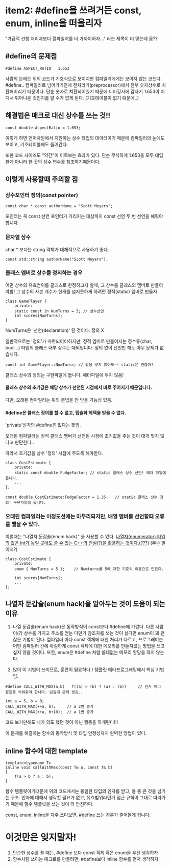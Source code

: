 # item2: #define을 쓰려거든 const, enum, inline을 떠올리자

"가급적 선행 처리자보다 컴파일러를 더 가까이하자..." 라는 제목이 더 맞는데 음?? 

## #define의 문제점
```
#define ASPECT_RATIO   1.653
```

사람의 눈에는 위의 코드가 기호식으로 보이지만 컴파일러에게는 보이지 않는 코드다. #define..
컴파일러로 넘어가기전에 전처리기(preprocessor)에서 전부 숫자상수로 치환해버리기 때문이다.
단순 숫자로 치환되어있기 때문에 디버깅시에 갑자기 1.653이 어디서 튀어나온 것인지를 알 수가 없게 된다. 
(기호테이블이 없기 떄문에..)

## 해결법은 매크로 대신 상수를 쓰는 것!!
```
const double AspectRatio = 1.653;
```
이렇게 하면 언어차원에서 지원하는 상수 타입의 데이터이기 때문에 컴파일러의 눈에도 보이고, 기호테이블에도 들어간다. 

또한 코드 사이즈도 "약간"이 이득보는 효과가 있다. 
단순 무식하게 1.653을 모두 대입한게 아니라 한 곳의 상수 변수를 참조하기때문이다. 

## 이렇게 사용할때 주의할 점

### 상수포인터 정의(const pointer)
```
const char * const authorName = "Scott Meyers"; 
```

포인터는 꼭 const 선언
포인터가 가리키는 대상까지 const 선언
두 번 선언을 해줘야합니다.

### 문자열 상수
char * 보다는 string 객체가 대체적으로 사용하기 좋다.
```
const std::string authorName("Scott Meyers");
```

### 클래스 멤버로 상수를 정의하는 경우 

어떤 상수의 유효범위를 클래스로 한정하고자 할때, 그 상수를 클래스의 멤버로 만들어야함!
그 상수의 사본 개수가 한개를 넘지못하게 하려면 정적(static) 멤버로 만들자

```
class GamePlayer {
    private:
    static const in NumTurns = 5; // 상수선언
    int scores[NumTurns];
}
```

NumTurns은 '선언(declaration)' 된 것이다. 정의 X

일반적으로는 '정의'가 마련되어야하지만, 정적 멤버로 만들어지는 정수류(char, bool...) 타입의 클래스 내부 상수는 예외입니다. 
정의 없이 선언만 해도 아무 문제가 없습니다. 

```
const int GamePlayer::NumTurns; // 값을 넣지 않아도~~ static은 괜찮아!
```

클래스 상수의 정의는 구현파일에 둡니다. 헤더파일에 두지 않음!
#### 클래스 상수의 초기값은 해당 상수가 선언된 시점에서 바로 주어지기 때문입니다. 

다만, 오래된 컴파일러는 위의 문법을 안 받을 가능성 있음. 

#### #define은 클래스 정의를 할 수 없고, 캡슐화 혜택을 받을 수 없다. 
'private'성격의 #define은 없다는 뜻임.


오래된 컴파일러는 정적 클래스 멤버가 선언된 시점에 초기값을 주는 것이 대개 맞지 않다고 판단한다..

따라서 초기값을 상수 '정의' 시점에 주도록 해야한다.

```
class CostEstimate {
    private:
    static const double FudgeFactor; // static 클래스 상수 선언! 헤더 파일에 둡니다. 
    ...
};

const double CostEstimate:FudgeFactor = 1.35;   // static 클래스 상수 정의! 구현파일에 둡니다. 
```

### 오래된 컴파일러는 이정도선에는 마무리되지만, 배열 멤버를 선언할때 오류를 뱉을 수 있다. 

이럴때는 "나열자 둔갑술(enum hack)" 을 사용할 수 있다. 
<u>나열자(enumerator) 타입의 값은 int가 놓일 곳에도 쓸 수 있는 C++의 진실(?)을 활용하는 것이다.(???)</u>
(무슨 말이지?)

```
class CostEstimate {
    private:
    enum { NumTurns = 5 };    // Numturns를 5에 대한 기호식 이름으로 만든다. 

    int scores[NumTurns];
    ...
};
```

## 나열자 둔갑술(enum hack)을 알아두는 것이 도움이 되는 이유

1. 나열 둔갑술(enum hack)은 동작방식이 const보다 #define에 가깝다. 
다른 사람이(?) 상수를 가지고 주소를 얻는 다던가 참조자를 쓰는 것이 싫다면 enum이 꽤 괜찮은 기법이 된다. 
컴파일러 마다 const 객체에 대한 처리가 다르고, 프로그래머는 어떤 컴파일러 간에 확실하게 const 객체에 대한 메모리를 만들지않는 방법을 쓰고 싶지 않을 것이다. 
또한, enum은 #define 처럼 쓸데없는 메모리 할당을 하지 않는다. 

2. 많이 이 기법이 쓰이므로, 훈련이 필요하다 / 템플릿 메타프로그래밍에서 핵심 기법임.

```
#define CALL_WITH_MAX(a,b)   f((a) > (b) ? (a) : (b))     // 인자 마다 괄호를 씌워줘야 합니다. 넘길때 문제 생김..

int a = 5, b = 0;
CALL_WITH_MAX(++a, b);     // a 2번 증가
CALL_WITH_MAX(++a, b+10);  // a 1번 증가
```

코드 보기만해도 내가 의도 했던 것이 아닌 행동을 하게된다!!!

이 문제를 해결하는 함수의 동작방식 및 타입 안정성까지 완벽한 방법이 있다. 
## inline 함수에 대한 template

```
template<typename T>
inline void callWithMax(const T& a, const T& b)
{
    f(a > b ? a : b);
}
```

함수 템플릿이기떄문에 위의 코드에서는 동일한 타입의 인자를 받고, 둘 중 큰 것을 넘기는 구조.
인자에 대해서 생각할 필요가 없고, 유효범위라던가 접근 규칙이 그대로 따라가기 때문에 함수 템플릿을 쓰는 것이 더 안전하다.


const, enum, inline을 자주 쓰다보면, #define 쓰는 경우가 줄어들게 됩니다. 

# 이것만은 잊지말자!
1. 단순한 상수를 쓸 때는, #define 보다 const 객체 혹은 enum을 우선 생각하자
2. 함수처럼 쓰이는 매크로를 만들려면, #define보다 inline 함수를 먼저 생각하자








